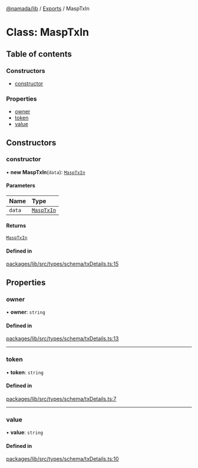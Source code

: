 [@namada/lib](../README.md) / [Exports](../modules.md) / MaspTxIn

# Class: MaspTxIn

## Table of contents

### Constructors

- [constructor](MaspTxIn.md#constructor)

### Properties

- [owner](MaspTxIn.md#owner)
- [token](MaspTxIn.md#token)
- [value](MaspTxIn.md#value)

## Constructors

### constructor

• **new MaspTxIn**(`data`): [`MaspTxIn`](MaspTxIn.md)

#### Parameters

| Name | Type |
| :------ | :------ |
| `data` | [`MaspTxIn`](MaspTxIn.md) |

#### Returns

[`MaspTxIn`](MaspTxIn.md)

#### Defined in

[packages/lib/src/types/schema/txDetails.ts:15](https://github.com/namada-net/namada-sdkjs/blob/317e383a8ca213c3545ce431bc294c7340c765cd/packages/lib/src/types/schema/txDetails.ts#L15)

## Properties

### owner

• **owner**: `string`

#### Defined in

[packages/lib/src/types/schema/txDetails.ts:13](https://github.com/namada-net/namada-sdkjs/blob/317e383a8ca213c3545ce431bc294c7340c765cd/packages/lib/src/types/schema/txDetails.ts#L13)

___

### token

• **token**: `string`

#### Defined in

[packages/lib/src/types/schema/txDetails.ts:7](https://github.com/namada-net/namada-sdkjs/blob/317e383a8ca213c3545ce431bc294c7340c765cd/packages/lib/src/types/schema/txDetails.ts#L7)

___

### value

• **value**: `string`

#### Defined in

[packages/lib/src/types/schema/txDetails.ts:10](https://github.com/namada-net/namada-sdkjs/blob/317e383a8ca213c3545ce431bc294c7340c765cd/packages/lib/src/types/schema/txDetails.ts#L10)

